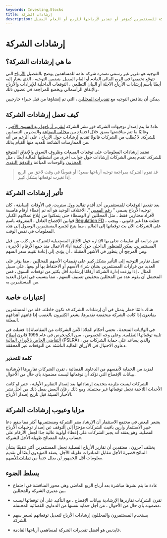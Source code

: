 ```yaml
---
keywords: Investing,Stocks
title: إرشادات الشركة
description: إرشادات الشركة هي المعلومات التي تقدمها الشركة للمستثمرين كمؤشر أو تقدير لأرباحها للربع أو العام المقبل.
---
```


# إرشادات الشركة
## ما هي إرشادات الشركة؟

التوجيه هو تقرير غير رسمي تصدره شركة عامة للمساهمين يوضح بالتفصيل [الأرباح](/earnings) التي تتوقع تحقيقها في الربع المالي القادم أو العام المقبل. يتضمن التوجيه ، الذي يشار إليه أيضًا باسم إرشادات الأرباح الآجلة أو البيان التطلعي ، التوقعات الداخلية للإيرادات والأرباح والإنفاق الرأسمالي ويخضع للمراجعة في غضون ذلك.

يمكن أن يتناقض التوجيه مع [تقديرات المحللين](/consensusestimate) ، التي تم إنشاؤها من قبل خبراء خارجيين.

## كيف تعمل إرشادات الشركة

عادةً ما يتم إصدار توجيهات الشركة فور نشر الشركة [لتقرير أرباحها ربع السنوي الأخير](/earningsreport) ، وغالبًا ما تتم مناقشتها بعمق خلال اجتماع بين [محللي الصناعة](/research-analyst) والمديرين التنفيذيين للشركة. لا يُطلب من الشركات قانونًا تقديم إرشادات حول الأرباح ، على الرغم من أنه من الممارسات الشائعة للعديد منها القيام بذلك.

تعتمد إرشادات المعلومات على توقعات المبيعات وظروف السوق والإنفاق المتوقع للشركة. تقدم بعض الشركات إرشادات حول جوانب أخرى من أنشطتها المالية أيضًا ، مثل [المخزون](/inventory) والوحدات المباعة [والتدفق النقدي](/cashflow).

> قد تقوم الشركة بمراجعة توجيه أرباحها صعودًا أو هبوطًا في وقت لاحق من الربع إذا تغيرت توقعاتها بشكل كبير.

>

## تأثير إرشادات الشركة

يعد تقديم التوقعات للمستثمرين أحد أقدم تقاليد وول ستريت. في الأوقات السابقة ، كان توجيه الأرباح يسمى " [رقم الهمس](/whispernumber) ". الاختلاف الوحيد هو أنه تم إعطاء أرقام هامسة لأفراد مختارين فقط ، مثل المحللين أو الوسطاء حتى يتمكنوا من إبلاغ عملائهم الكبار. قوانين الإفصاح العادل ، المعروفة باسم [Regulation FD](/regulationfd) ، جعلت هذا غير قانوني ، ويجب على الشركات الآن بث توقعاتها إلى العالم ، مما يتيح لجميع المستثمرين الوصول إلى هذه المعلومات في نفس الوقت.

تتم دراسة أي تعليقات تدلي بها الإدارة حول الآفاق المستقبلية للشركة عن كثب من قبل المستثمرين. يمكن للمنظور الداخلي حول كيفية أداء الأعمال منذ جمع الأرقام الأخيرة ، ومن المرجح أن يتطور في الأشهر المقبلة ، أن يؤدي إلى إعادة تقييم سعر السهم.

تميل تقارير التوجيه إلى التأثير بشكل كبير على تقييمات الأسهم للمحللين ، مما يؤثر على العديد من قرارات المستثمرين بشأن شراء الأسهم أو الاحتفاظ بها أو بيعها. على سبيل المثال ، إذا وزعت إدارة الشركة أرقامًا إرشادية أقل بكثير من توقعات السوق ، فمن المحتمل أن يقوم عدد من المحللين بتخفيض تصنيف السهم ، مما يتسبب في إغراق العديد من المستثمرين به.

## إعتبارات خاصة

هناك دائمًا خطر يتمثل في أن إرشادات الشركة قد تكون خاطئة. قلة من المستثمرين يمانعون إذا كانت الشركة منخفضة تقديرها. يشعر الكثيرون بالغضب إذا فاتتهم أهدافهم المعلنة.

في الولايات المتحدة ، تحمي أحكام الملاذ الآمن الشركات من المقاضاة إذا فشلت في تلبية توقعاتها التطلعية. وعلى وجه الخصوص ، سن الكونجرس في عام 1995 قانون [إصلاح التقاضي الخاص بالأوراق المالية](/pslra) (PSLRA) ، والذي يساعد على حماية الشركات من دعاوى الاحتيال في الأوراق المالية الناشئة عن التوقعات غير المحققة.

### كلمة للتحذير

لمزيد من الحماية لأنفسهم من الدعاوى القضائية ، تقرن الشركات تقاريرها الإرشادية ببيانات الإفصاح التي تؤكد أن توقعاتها ليست مضمونة بأي حال من الأحوال.

الشركات ليست ملزمة بتحديث إرشاداتها بعد إصدار التقارير الأولية ، حتى لو كانت الأحداث اللاحقة تجعل توقعاتها غير محتملة. ومع ذلك ، فإن البعض يفعل ذلك من أجل نشر الأخبار السيئة قبل تاريخ إصدار الأرباح.

## مزايا وعيوب إرشادات الشركة

يشعر البعض في مجتمع الاستثمار أن الإرشاد يضر الشركة ومستثمريها أكثر مما ينفع. دعا خبير الاستثمار وارين بافيت الشركات مؤخرًا إلى التوقف عن إصدار توجيهات الأرباح الفصلية. وهو يعتقد أنه يجبر الشركات على إعطاء أولوية عالية جدًا لجعل الأرقام على حساب رعاية المصالح طويلة الأجل للشركة.

يختلف آخرون ، معتقدين أن تقارير الأرباح الفصلية تجعل المستثمرين أكثر تثقيفًا بشأن النتائج قصيرة الأجل مقابل المبادرات طويلة الأجل. يعتقد المؤيدون أيضًا أن تقديم معلومات أقل للجمهور لن يقلل حتماً من [تقلبات الأسهم](/volatility).

## يسلط الضوء

- عادة ما يتم نشرها مباشرة بعد أرباح الربع الماضي وهي محور المناقشة في اجتماع بين مديري الشركة والمحللين.

- تقرن الشركات تقاريرها الإرشادية ببيانات الإفصاح ، مع التأكيد على أن توقعاتها ليست مضمونة بأي حال من الأحوال ، من أجل حماية نفسها من الدعاوى القضائية المحتملة.

- يستخدم المستثمرون والمحللون إرشادات الأرباح لتعديل توقعاتهم لسعر سهم الشركة.

- غايدنس هو أفضل تقديرات الشركة لمساهمي أرباحها القادمة.

